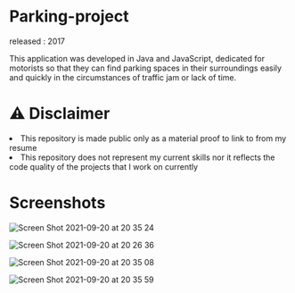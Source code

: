 # Parking-project
released : 2017

This application was developed in Java and JavaScript, dedicated for motorists so that they can find parking spaces in their surroundings easily and quickly in the circumstances of traffic jam or lack of time.

# ⚠️ Disclaimer

<li>This repository is made public only as a material proof to link to from my resume</li>
<li>This repository does not represent my current skills nor it reflects the code quality of the projects that I work on currently</li>

# Screenshots

![Screen Shot 2021-09-20 at 20 35 24](https://user-images.githubusercontent.com/61889011/134063614-ef312773-7d15-458a-aa68-c66cc3324bdd.png)

![Screen Shot 2021-09-20 at 20 26 36](https://user-images.githubusercontent.com/61889011/134062399-27275110-74d8-487f-97b1-b93ca3d8ea0e.png)

![Screen Shot 2021-09-20 at 20 35 08](https://user-images.githubusercontent.com/61889011/134064547-a0e2facc-2edc-4a11-a952-01bfb68eab14.png)

![Screen Shot 2021-09-20 at 20 35 59](https://user-images.githubusercontent.com/61889011/134064607-b255e08c-67c7-4ce2-92f3-b6b14dea3665.png)
